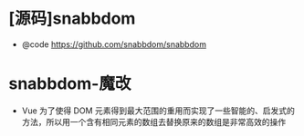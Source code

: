 # [源码]snabbdom

- @code https://github.com/snabbdom/snabbdom

# snabbdom-魔改

- Vue 为了使得 DOM 元素得到最大范围的重用而实现了一些智能的、启发式的方法，所以用一个含有相同元素的数组去替换原来的数组是非常高效的操作
